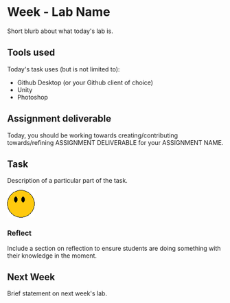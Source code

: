 # Week - Lab Name
Short blurb about what today's lab is.

## Tools used
Today's task uses (but is not limited to):

* Github Desktop (or your Github client of choice)
* Unity
* Photoshop

## Assignment deliverable
Today, you should be working towards creating/contributing towards/refining ASSIGNMENT DELIVERABLE for your ASSIGNMENT NAME.

## Task
Description of a particular part of the task.

![Image goes here!](images/sample.png)

### Reflect
Include a section on reflection to ensure students are doing something with their knowledge in the moment.

## Next Week
Brief statement on next week's lab.
